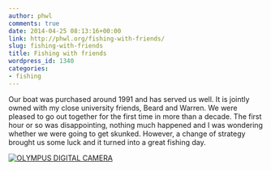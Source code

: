 ```yaml
---
author: phwl
comments: true
date: 2014-04-25 08:13:16+00:00
link: http://phwl.org/fishing-with-friends/
slug: fishing-with-friends
title: Fishing with friends
wordpress_id: 1340
categories:
- fishing
---
```


Our boat was purchased around 1991 and has served us well. It is jointly owned with my close university friends, Beard and Warren. We were pleased to go out together for the first time in more than a decade. The first hour or so was disappointing, nothing much happened and I was wondering whether we were going to get skunked. However, a change of strategy brought us some luck and it turned into a great fishing day.

[![OLYMPUS DIGITAL CAMERA](/assets/images/2014/04/P4241279-1024x768.jpg)](/assets/images/2014/04/P4241279.jpg)
